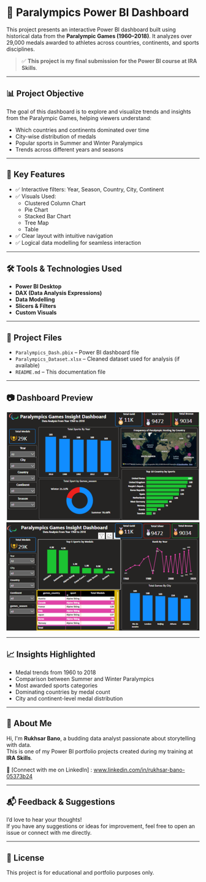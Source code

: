 # 🏅 Paralympics Power BI Dashboard

This project presents an interactive Power BI dashboard built using historical data from the **Paralympic Games (1960–2018)**. It analyzes over 29,000 medals awarded to athletes across countries, continents, and sports disciplines.

> ✅ **This project is my final submission for the Power BI course at IRA Skills**.

---

## 📊 Project Objective

The goal of this dashboard is to explore and visualize trends and insights from the Paralympic Games, helping viewers understand:

- Which countries and continents dominated over time
- City-wise distribution of medals
- Popular sports in Summer and Winter Paralympics
- Trends across different years and seasons

---

## 📌 Key Features

- ✅ Interactive filters: Year, Season, Country, City, Continent
- ✅ Visuals Used:
  - Clustered Column Chart
  - Pie Chart
  - Stacked Bar Chart
  - Tree Map
  - Table
- ✅ Clear layout with intuitive navigation
- ✅ Logical data modelling for seamless interaction

---

## 🛠️ Tools & Technologies Used

- **Power BI Desktop**
- **DAX (Data Analysis Expressions)**
- **Data Modelling**
- **Slicers & Filters**
- **Custom Visuals**

---

## 📂 Project Files

- `Paralympics_Dash.pbix` – Power BI dashboard file
- `Paralympics_Dataset.xlsx` – Cleaned dataset used for analysis (if available)
- `README.md` – This documentation file

---

## 📷 Dashboard Preview

![Paralympics Dashboard Screenshot](Paralympics_Dash1.PNG)  
![Paralympics Dashboard Screenshot](Paralympics_Dash2.PNG)

---

## 📈 Insights Highlighted

- Medal trends from 1960 to 2018
- Comparison between Summer and Winter Paralympics
- Most awarded sports categories
- Dominating countries by medal count
- City and continent-level medal distribution

---

## 📣 About Me

Hi, I'm **Rukhsar Bano**, a budding data analyst passionate about storytelling with data.  
This is one of my Power BI portfolio projects created during my training at **IRA Skills**.

🔗 [Connect with me on LinkedIn] : www.linkedin.com/in/rukhsar-bano-05373b24 


---

## 📬 Feedback & Suggestions

I’d love to hear your thoughts!  
If you have any suggestions or ideas for improvement, feel free to open an issue or connect with me directly.

---

## 🔖 License

This project is for educational and portfolio purposes only.



